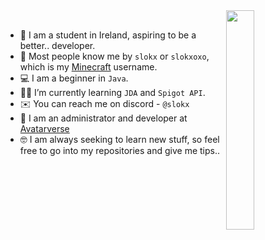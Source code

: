 <img align="right" src="https://github.com/slokxo/Config/assets/121277761/7607e47a-291f-46e1-91bf-e47e3775295d" width=30%>
<br>

- :school: I am a student in Ireland, aspiring to be a better.. developer.
- :wave: Most people know me by `slokx` or `slokxoxo`, which is my [Minecraft](https://minecraft.net/) username.
- :computer: I am a beginner in `Java`.
- :student: I’m currently learning `JDA` and `Spigot API`.
- :envelope: You can reach me on discord - `@slokx`
- :crystal_ball: I am an administrator and developer at [Avatarverse](https://github.com/Avatarverse)
- :nerd_face: I am always seeking to learn new stuff, so feel free to go into my repositories and give me tips..
<br>
